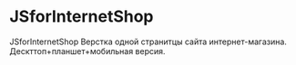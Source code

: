 # JSforInternetShop
JSforInternetShop
Верстка одной странитцы сайта интернет-магазина. Дескттоп+планшет+мобильная версия.
